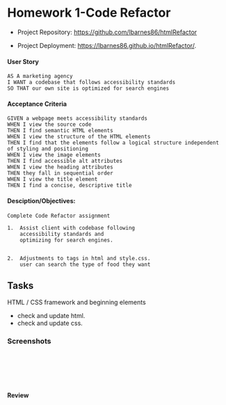 # Homework 1-Code Refactor

- Project Repository: https://github.com/lbarnes86/htmlRefactor

- Project Deployment:  https://lbarnes86.github.io/htmlRefactor/.



#### User Story
```
AS A marketing agency
I WANT a codebase that follows accessibility standards
SO THAT our own site is optimized for search engines
```


#### Acceptance Criteria

```
GIVEN a webpage meets accessibility standards
WHEN I view the source code
THEN I find semantic HTML elements
WHEN I view the structure of the HTML elements
THEN I find that the elements follow a logical structure independent of styling and positioning
WHEN I view the image elements
THEN I find accessible alt attributes
WHEN I view the heading attributes
THEN they fall in sequential order
WHEN I view the title element
THEN I find a concise, descriptive title

```

#### Desciption/Objectives:

```
Complete Code Refactor assignment

1.  Assist client with codebase following     
    accessibility standards and
    optimizing for search engines. 


2.  Adjustments to tags in html and style.css. 
    user can search the type of food they want

```


## Tasks

HTML / CSS framework and beginning elements
- check and update html.
- check and update css.



### Screenshots
```






```

#### Review
```

```